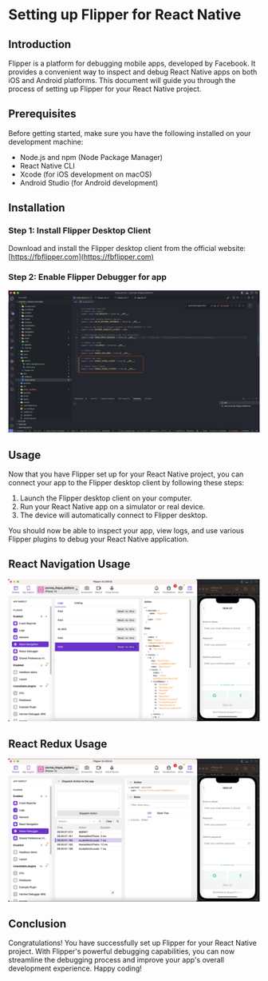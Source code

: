 # Setting up Flipper for React Native

## Introduction

Flipper is a platform for debugging mobile apps, developed by Facebook. It provides a convenient way to inspect and debug React Native apps on both iOS and Android platforms. This document will guide you through the process of setting up Flipper for your React Native project.

## Prerequisites

Before getting started, make sure you have the following installed on your development machine:

-   Node.js and npm (Node Package Manager)
-   React Native CLI
-   Xcode (for iOS development on macOS)
-   Android Studio (for Android development)

## Installation

### Step 1: Install Flipper Desktop Client

Download and install the Flipper desktop client from the official website: [https://fbflipper.com](https://fbflipper.com)

### Step 2: Enable Flipper Debugger for app

![Navigation](./assets/env.png)

## Usage

Now that you have Flipper set up for your React Native project, you can connect your app to the Flipper desktop client by following these steps:

1. Launch the Flipper desktop client on your computer.
2. Run your React Native app on a simulator or real device.
3. The device will automatically connect to Flipper desktop.

You should now be able to inspect your app, view logs, and use various Flipper plugins to debug your React Native application.

## React Navigation Usage

![Navigation](./assets/react-navigation.png)

## React Redux Usage

![Redux](./assets/redux.png)

## Conclusion

Congratulations! You have successfully set up Flipper for your React Native project. With Flipper's powerful debugging capabilities, you can now streamline the debugging process and improve your app's overall development experience. Happy coding!
